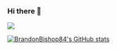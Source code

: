 ### Hi there 👋


<img align="center" src="https://github-readme-stats.vercel.app/api/top-langs/?username=BrandonBishop84&layout=compact">

[![BrandonBishop84's GitHub stats](https://github-readme-stats.vercel.app/api?username=BrandonBishop84)](https://github.com/BrandonBishop84/github-readme-stats)



<!--
**BrandonBishop84/BrandonBishop84** is a ✨ _special_ ✨ repository because its `README.md` (this file) appears on your GitHub profile.

Here are some ideas to get you started:

- 🔭 I’m currently working on ...
- 🌱 I’m currently learning ...
- 👯 I’m looking to collaborate on ...
- 🤔 I’m looking for help with ...
- 💬 Ask me about ...
- 📫 How to reach me: ...
- 😄 Pronouns: ...
- ⚡ Fun fact: ...
-->
